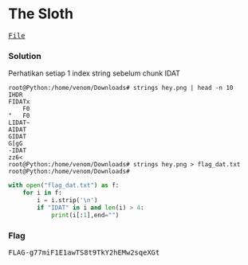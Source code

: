 <h1><b>The Sloth</h1></b>
<pre>
<a href="https://ringzer0ctf.com/files/844f1be303f0c458200e8f5e9942ff92.zip">File</a>
</pre>
</b><h3>Solution</h3></b>
<p>Perhatikan setiap 1 index string sebelum chunk IDAT</p>

```console
root@Python:/home/venom/Downloads# strings hey.png | head -n 10
IHDR
FIDATx
	F0	
"	F0
LIDAT~
AIDAT
GIDAT
G[gG
-IDAT
zz6<
root@Python:/home/venom/Downloads# strings hey.png > flag_dat.txt 
root@Python:/home/venom/Downloads#
```

```python
with open("flag_dat.txt") as f:
    for i in f:
        i = i.strip('\n')
        if "IDAT" in i and len(i) > 4:
            print(i[:1],end="")
```

</b><h3>Flag</h3></b>
<pre>
FLAG-g77miF1E1awTS8t9TkY2hEMw2sqeXGt
</pre>
